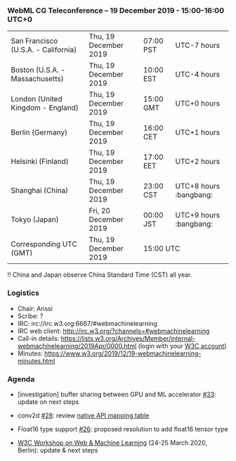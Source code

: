 ### WebML CG Teleconference – 19 December 2019 - 15:00-16:00 UTC+0

<table>
<tr><td> San Francisco (U.S.A. - California) <td> Thu, 19 December 2019 <td> 07:00 PST <td> UTC-7 hours
<tr><td> Boston (U.S.A. - Massachusetts) <td> Thu, 19 December 2019 <td> 10:00 EST <td> UTC-4 hours
<tr><td> London (United Kingdom - England) <td> Thu, 19 December 2019 <td> 15:00 GMT <td> UTC+0 hours
<tr><td> Berlin (Germany) <td> Thu, 19 December 2019 <td> 16:00 CET <td> UTC+1 hours
<tr><td> Helsinki (Finland) <td> Thu, 19 December 2019 <td> 17:00 EET <td> UTC+2 hours
<tr><td> Shanghai (China) <td> Thu, 19 December 2019 <td> 23:00 CST <td> UTC+8 hours :bangbang: 
<tr><td> Tokyo (Japan) <td> Fri, 20 December 2019 <td> 00:00 JST <td> UTC+9 hours :bangbang:
<tr><td> Corresponding UTC (GMT) <td> Thu, 19 December 2019 <td colspan=2> 15:00 UTC
</table>

:bangbang: China and Japan observe China Standard Time (CST) all year.

### Logistics

* Chair: Anssi
* Scribe: ?
* IRC: irc://irc.w3.org:6667/#webmachinelearning
* IRC web client: http://irc.w3.org/?channels=#webmachinelearning
* Call-in details: https://lists.w3.org/Archives/Member/internal-webmachinelearning/2019Apr/0000.html (login with your [W3C account](https://www.w3.org/Help/Account/))
* Minutes: https://www.w3.org/2019/12/19-webmachinelearning-minutes.html

### Agenda

* [investigation] buffer sharing between GPU and ML accelerator [#33](https://github.com/webmachinelearning/webnn/issues/33): update on next steps

* conv2d [#28](https://github.com/webmachinelearning/webnn/issues/28): review [native API mapping table](https://github.com/webmachinelearning/webnn/blob/master/op_compatibility/conv2d.md)

* Float16 type support [#26](https://github.com/webmachinelearning/webnn/issues/26): proposed resolution to add float16 tensor type

* [W3C Workshop on Web & Machine Learning](https://w3c.github.io/machine-learning-workshop/) (24-25 March 2020, Berlin): update & next steps
